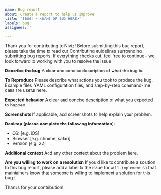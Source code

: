 ```yaml
---
name: Bug report
about: Create a report to help us improve
title: "[BUG] - <NAME OF BUG HERE>"
labels: bug
assignees: ''

---
```


Thank you for contributing to Niviz! Before submitting this bug report, please take the time to read our [Contributing](https://github.com/TIGRLab/niviz/blob/main/CONTRIBUTING.md) guidelines surrounding submitting bug reports. If everything checks out, feel free to continue - we look forward to working with you to resolve the issue

**Describe the bug**
A clear and concise description of what the bug is.

**To Reproduce**
Please describe what actions you took to produce the bug. Example files, YAML configuration files, and step-by-step command-line calls are useful here.

**Expected behavior**
A clear and concise description of what you expected to happen.

**Screenshots**
If applicable, add screenshots to help explain your problem.

**Desktop (please complete the following information):**
 - OS: [e.g. iOS]
 - Browser [e.g. chrome, safari]
 - Version [e.g. 22]

**Additional context**
Add any other context about the problem here.

**Are you willing to work on a resolution**
If you'd like to contribute a solution to this bug report, please add a label to the issue for `will-implement` so that maintainers know that someone is willing to implement a solution for this bug :)

Thanks for your contribution!
